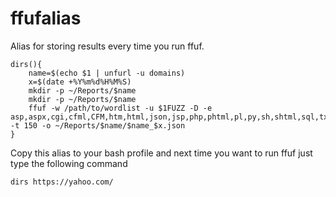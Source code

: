 # ffufalias
Alias for storing results every time you run ffuf.

```
dirs(){
	name=$(echo $1 | unfurl -u domains)
	x=$(date +%Y%m%d%H%M%S)
	mkdir -p ~/Reports/$name
	mkdir -p ~/Reports/$name
	ffuf -w /path/to/wordlist -u $1FUZZ -D -e asp,aspx,cgi,cfml,CFM,htm,html,json,jsp,php,phtml,pl,py,sh,shtml,sql,txt,xml,xhtml,tar,tar.gz,tgz,war,zip,swp,src,jar,java,log,bin,js,db -t 150 -o ~/Reports/$name/$name_$x.json
}
```

Copy this alias to your bash profile and next time you want to run ffuf just type the following command

`dirs https://yahoo.com/`

